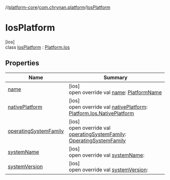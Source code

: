 //[platform-core](../../../index.md)/[com.chrynan.platform](../index.md)/[IosPlatform](index.md)

# IosPlatform

[ios]\
class [IosPlatform](index.md) : [Platform.Ios](../-platform/-ios/index.md)

## Properties

| Name | Summary |
|---|---|
| [name](index.md#652529491%2FProperties%2F132943325) | [ios]<br>open override val [name](index.md#652529491%2FProperties%2F132943325): [PlatformName](../-platform-name/index.md) |
| [nativePlatform](native-platform.md) | [ios]<br>open override val [nativePlatform](native-platform.md): [Platform.Ios.NativePlatform](../-platform/-ios/-native-platform/index.md) |
| [operatingSystemFamily](operating-system-family.md) | [ios]<br>open override val [operatingSystemFamily](operating-system-family.md): [OperatingSystemFamily](../-operating-system-family/index.md) |
| [systemName](system-name.md) | [ios]<br>open override val [systemName](system-name.md): <!---  GfmCommand {"@class":"org.jetbrains.dokka.gfm.ResolveLinkGfmCommand","dri":{"packageName":"","classNames":"<ERROR CLASS>","callable":null,"target":{"@class":"org.jetbrains.dokka.links.PointingToDeclaration"},"extra":null}} ---><ERROR CLASS><!--- ---> |
| [systemVersion](system-version.md) | [ios]<br>open override val [systemVersion](system-version.md): <!---  GfmCommand {"@class":"org.jetbrains.dokka.gfm.ResolveLinkGfmCommand","dri":{"packageName":"","classNames":"<ERROR CLASS>","callable":null,"target":{"@class":"org.jetbrains.dokka.links.PointingToDeclaration"},"extra":null}} ---><ERROR CLASS><!--- ---> |
